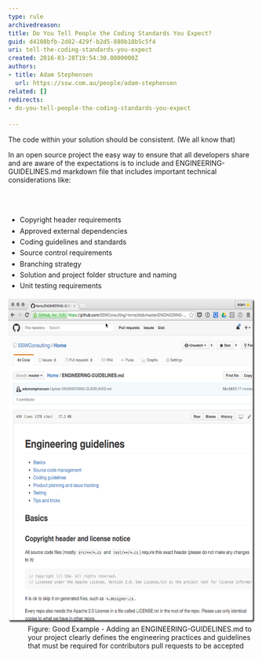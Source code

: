 ```yaml
---
type: rule
archivedreason: 
title: Do You Tell People the Coding Standards You Expect?
guid: d4108bfb-2d82-429f-b2d5-880b18b5c5f4
uri: tell-the-coding-standards-you-expect
created: 2016-03-28T19:54:30.0000000Z
authors:
- title: Adam Stephensen
  url: https://ssw.com.au/people/adam-stephensen
related: []
redirects:
- do-you-tell-people-the-coding-standards-you-expect

---
```



<p class="p1">The code within your solution should be consistent. (We all know that)​</p><p class="p1">In an open source project the easy way to ensure that all developers share and are aware of the expectations is to include and ENGINEERING-GUIDELINES.md markdown file that includes important technical considerations like​:</p>
<br><excerpt class='endintro'></excerpt><br>
<p>
   <span style="line-height:1.6;"></span></p><ul><li>
      <span style="line-height:1.6;">Copyright header requirements</span><br></li><li>
      <span style="line-height:1.6;">Approved external dependencies</span><br></li><li>
      <span style="line-height:1.6;">Coding guidelines and standards</span><br></li><li>
      <span style="line-height:1.6;">Source control requirements</span><br></li><li>
      <span style="line-height:1.6;">Branching strategy</span><br></li><li>
      <span style="line-height:1.6;">Solution and project folder structure and naming</span><br></li><li>
      <span style="line-height:1.6;">Unit testing requirements</span><br></li></ul><dl class="image"><dt><img src="guidelines-opensource.png" alt="guidelines-opensource.png" style="width:600px;height:660px;" /></dt><dd>Figure: Good Example - Adding an ENGINEERING-GUIDELINES.md to your project clearly defines the engineering practices and guidelines that must be required for contributors pull requests to be accepted</dd></dl>​


